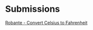 # Submissions
[Robante - Convert Celsius to Fahrenheit](https://github.com/ipetersenpai/QA-Activity)
